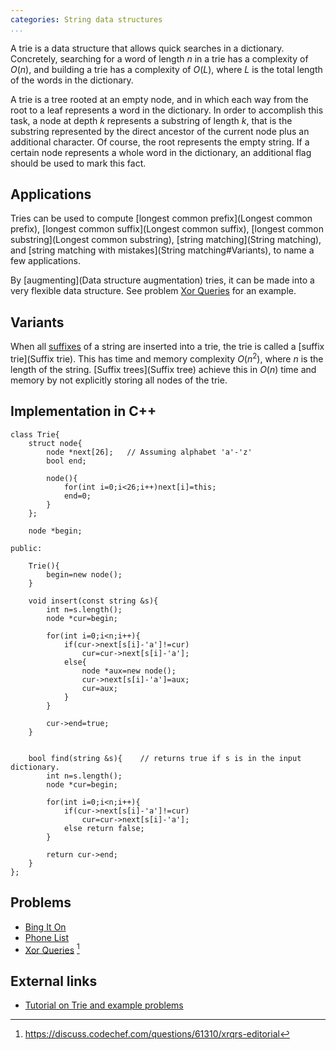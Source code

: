 ```yaml
---
categories: String data structures
...
```


A trie is a data structure that allows quick searches in a dictionary.
Concretely, searching for a word of length $n$ in a trie has a complexity of
$O(n)$, and building a trie has a complexity of $O(L)$, where $L$ is the total
length of the words in the dictionary.

A trie is a tree rooted at an empty node, and in which each way from the root
to a leaf represents a word in the dictionary. In order to accomplish this
task, a node at depth $k$ represents a substring of length $k$, that is the
substring represented by the direct ancestor of the current node plus an
additional character. Of course, the root represents the empty string. If a
certain node represents a whole word in the dictionary, an additional flag
should be used to mark this fact.

## Applications

Tries can be used to compute [longest common prefix](Longest common prefix),
[longest common suffix](Longest common suffix), [longest common
substring](Longest common substring), [string matching](String matching), and
[string matching with mistakes](String matching#Variants), to name a few applications.

By [augmenting](Data structure augmentation) tries, it can be made into a very
flexible data structure. See problem [Xor Queries](#Problems) for an example.

## Variants

When all [suffixes](String#Definitions) of a string are inserted into a trie, the
trie is called a [suffix trie](Suffix trie). This has time and memory
complexity $O(n^2)$, where $n$ is the length of the string. [Suffix
trees](Suffix tree) achieve this in $O(n)$ time and memory by not explicitly
storing all nodes of the trie.

## Implementation in C++

~~~{.cpp}
class Trie{
    struct node{
        node *next[26];   // Assuming alphabet 'a'-'z'
        bool end;

        node(){
            for(int i=0;i<26;i++)next[i]=this;
            end=0;
        }
    };

    node *begin;

public:

    Trie(){
        begin=new node();
    }

    void insert(const string &s){
        int n=s.length();
        node *cur=begin;

        for(int i=0;i<n;i++){
            if(cur->next[s[i]-'a']!=cur)
                cur=cur->next[s[i]-'a'];
            else{
                node *aux=new node();
                cur->next[s[i]-'a']=aux;
                cur=aux;
            }
        }

        cur->end=true;
    }


    bool find(string &s){    // returns true if s is in the input dictionary.
        int n=s.length();
        node *cur=begin;

        for(int i=0;i<n;i++){
            if(cur->next[s[i]-'a']!=cur)
                cur=cur->next[s[i]-'a'];
            else return false;
        }

        return cur->end;
    }
};
~~~


## Problems
- [Bing It On](https://open.kattis.com/problems/bing)
- [Phone List](https://open.kattis.com/problems/phonelist)
- [Xor Queries](https://www.codechef.com/problems/XRQRS) [^1]

## External links
- [Tutorial on Trie and example problems](https://threads-iiith.quora.com/Tutorial-on-Trie-and-example-problems)

[^1]: <https://discuss.codechef.com/questions/61310/xrqrs-editorial>